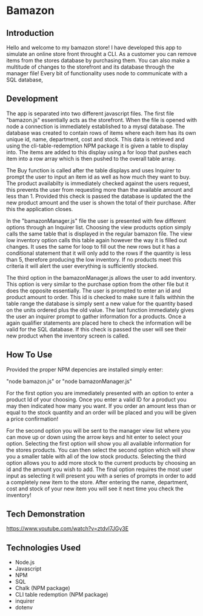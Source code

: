 # Bamazon


Introduction 
---------------------------------------------

Hello and welcome to my bamazon store! I have developed this app to simulate an online store front throught a CLI. As a customer you can remove items from the stores database by purchasing them. You can also make a multitude of changes to the storefront and its database through the manager file! Every bit of functionality uses node to communicate with a SQL database,


Development
---------------------------------------------
The app is separated into two different javascript files. The first file "bamazon.js" essentially acts as the storefront. When the file is opened with node a connection is immediately established to a mysql database. The database was created to contain rows of items where each item has its own unique id, name, department, cost and stock. This data is retrieved and using the cli-table-redemption NPM package it is given a table to display into. The items are added to this display using a for loop that pushes each item into a row array which is then pushed to the overall table array.

The Buy function is called after the table displays and uses Inquirer to prompt the user to input an item id as well as how much they want to buy. The product availabilty is immediately checked against the users request, this prevents the user from requesting more than the available amount and less than 1. Provided this check is passed the database is updated the the new product amount and the user is shown the total of their purchase. After this the application closes.

In the "bamazonManager.js" file the user is presented with few different options through an Inquirer list. Choosing the view products option simply calls the same table that is displayed in the regular bamazon file. The view low inventory option calls this table again however the way it is filled out changes. It uses the same for loop to fill out the new rows but it has a conditional statement that it will only add to the rows if the quantity is less than 5, therefore producing the low inventory. If no products meet this criteria it will alert the user everything is sufficiently stocked.

The third option in the bamazonManager.js allows the user to add inventory. This option is very similar to the purchase option from the other file but it does the opposite essentially. The user is prompted to enter an id and product amount to order. This id is checked to make sure it falls withhin the table range the database is simply sent a new value for the quantity based on the units ordered plus the old value. The last function immediately gives the user an inquirer prompt to gather information for a products. Once a again qualifier statements are placed here to check the information will be valid for the SQL database. If this check is passed the user will see their new product when the inventory screen is called.



How To Use
-------------------------------------------

Provided the proper NPM depencies are installed simply enter:

"node bamazon.js"    or    "node bamazonManager.js"

For the first option you are immediately presented with an option to enter a product Id of your choosing. Once you enter a valid ID for a product you may then indicated how many you want. If you order an amount less than or equal to the stock quantity and an order will be placed and you will be given a price confirmation!

For the second option you will be sent to the manager view list where you can move up or down using the arrow keys and hit enter to select your option. Selecting the first option will show you all available information for the stores products. You can then select the second option which will show you a smaller table with all of the low stock products. Selecting the third option allows you to add more stock to the current products by choosing an id and the amount you wish to add. The final option requires the most user input as selecting it will present you with a series of prompts in order to add a completely new item to the store. After entering the name, department, cost and stock of your new item you will see it next time you check the inventory!

Tech Demonstration
------------------------------------------------
https://www.youtube.com/watch?v=ztdvl7JGy3E



Technologies Used
----------------------------------------
- Node.js
- Javascript
- NPM 
- SQL
- Chalk (NPM package)
- CLI table redemption (NPM package)
- inquirer
- dotenv




